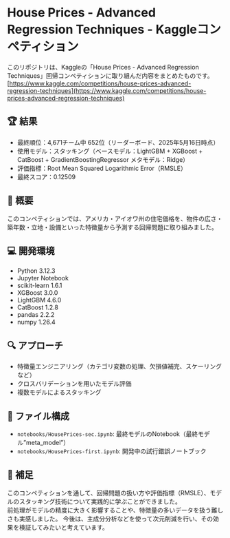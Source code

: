 # House Prices - Advanced Regression Techniques - Kaggleコンペティション

このリポジトリは、Kaggleの「House Prices - Advanced Regression Techniques」回帰コンペティションに取り組んだ内容をまとめたものです。  
[https://www.kaggle.com/competitions/house-prices-advanced-regression-techniques](https://www.kaggle.com/competitions/house-prices-advanced-regression-techniques)

## 🏆 結果
- 最終順位：4,671チーム中 652位（リーダーボード、2025年5月16日時点）
- 使用モデル：スタッキング（ベースモデル：LightGBM + XGBoost + CatBoost + GradientBoostingRegressor メタモデル：Ridge）
- 評価指標：Root Mean Squared Logarithmic Error（RMSLE）
- 最終スコア：0.12509

## 📄 概要
このコンペティションでは、アメリカ・アイオワ州の住宅価格を、物件の広さ・築年数・立地・設備といった特徴量から予測する回帰問題に取り組みました。

## 💻 開発環境
- Python 3.12.3  
- Jupyter Notebook  
- scikit-learn 1.6.1  
- XGBoost 3.0.0  
- LightGBM 4.6.0  
- CatBoost 1.2.8  
- pandas 2.2.2  
- numpy 1.26.4  

## 🔍 アプローチ
- 特徴量エンジニアリング（カテゴリ変数の処理、欠損値補完、スケーリングなど）
- クロスバリデーションを用いたモデル評価
- 複数モデルによるスタッキング

## 📁 ファイル構成
- `notebooks/HousePrices-sec.ipynb`: 最終モデルのNotebook（最終モデル”meta_model”）
- `notebooks/HousePrices-first.ipynb`: 開発中の試行錯誤ノートブック

## 📝 補足
このコンペティションを通して、回帰問題の扱い方や評価指標（RMSLE）、モデルのスタッキング技術について実践的に学ぶことができました。  
前処理がモデルの精度に大きく影響することや、特徴量の多いデータを扱う難しさも実感しました。
今後は、主成分分析などを使って次元削減を行い、その効果を検証してみたいと考えています。
